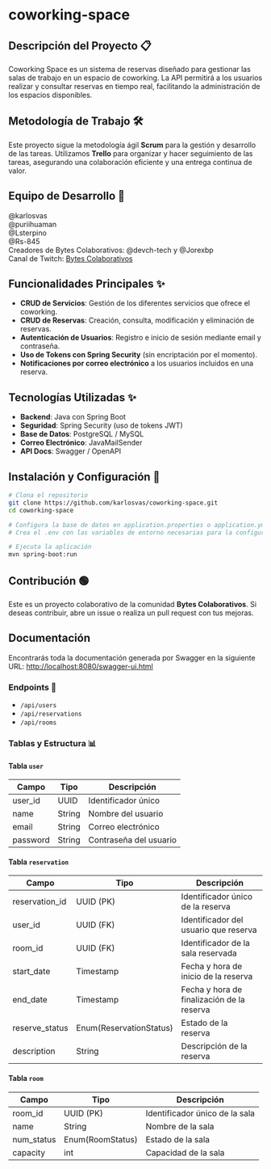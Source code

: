 # coworking-space

## Descripción del Proyecto 📋

Coworking Space es un sistema de reservas diseñado para gestionar las salas de trabajo en un espacio de coworking. La API permitirá a los usuarios realizar y consultar reservas en tiempo real, facilitando la administración de los espacios disponibles.

## Metodología de Trabajo 🛠️

Este proyecto sigue la metodología ágil **Scrum** para la gestión y desarrollo de las tareas. Utilizamos **Trello** para organizar y hacer seguimiento de las tareas, asegurando una colaboración eficiente y una entrega continua de valor.

## Equipo de Desarrollo 👥

@karlosvas  
@puriihuaman  
@Lsterpino  
@Rs-845  
Creadores de Bytes Colaborativos: @devch-tech y @Jorexbp  
Canal de Twitch: [Bytes Colaborativos](https://www.twitch.tv/bytescolaborativos)

## Funcionalidades Principales ✨

- **CRUD de Servicios**: Gestión de los diferentes servicios que ofrece el coworking.
- **CRUD de Reservas**: Creación, consulta, modificación y eliminación de reservas.
- **Autenticación de Usuarios**: Registro e inicio de sesión mediante email y contraseña.
- **Uso de Tokens con Spring Security** (sin encriptación por el momento).
- **Notificaciones por correo electrónico** a los usuarios incluidos en una reserva.

## Tecnologías Utilizadas ✨

- **Backend**: Java con Spring Boot
- **Seguridad**: Spring Security (uso de tokens JWT)
- **Base de Datos**: PostgreSQL / MySQL
- **Correo Electrónico**: JavaMailSender
- **API Docs**: Swagger / OpenAPI

## Instalación y Configuración 🐧

```bash
# Clona el repositorio
git clone https://github.com/karlosvas/coworking-space.git
cd coworking-space

# Configura la base de datos en application.properties o application.yml, y crea la base de datos en tu servidor local o hazlo con h2 en memoria.
# Crea el .env con las variables de entorno necesarias para la configuración del correo electrónico.

# Ejecuta la aplicación
mvn spring-boot:run
```

## Contribución 🟢

Este es un proyecto colaborativo de la comunidad **Bytes Colaborativos**. Si deseas contribuir, abre un issue o realiza un pull request con tus mejoras.

## Documentación

Encontrarás toda la documentación generada por Swagger en la siguiente URL: [http://localhost:8080/swagger-ui.html](http://localhost:8080/swagger-ui.html)

### Endpoints 🔗

- `/api/users`
- `/api/reservations`
- `/api/rooms`

### Tablas y Estructura 📊

#### Tabla `user`

| Campo    | Tipo   | Descripción            |
| -------- | ------ | ---------------------- |
| user_id  | UUID   | Identificador único    |
| name     | String | Nombre del usuario     |
| email    | String | Correo electrónico     |
| password | String | Contraseña del usuario |

#### Tabla `reservation`

| Campo          | Tipo                    | Descripción                                |
| -------------- | ----------------------- | ------------------------------------------ |
| reservation_id | UUID (PK)               | Identificador único de la reserva          |
| user_id        | UUID (FK)               | Identificador del usuario que reserva      |
| room_id        | UUID (FK)               | Identificador de la sala reservada         |
| start_date     | Timestamp               | Fecha y hora de inicio de la reserva       |
| end_date       | Timestamp               | Fecha y hora de finalización de la reserva |
| reserve_status | Enum(ReservationStatus) | Estado de la reserva                       |
| description    | String                  | Descripción de la reserva                  |

#### Tabla `room`

| Campo      | Tipo             | Descripción                    |
| ---------- | ---------------- | ------------------------------ |
| room_id    | UUID (PK)        | Identificador único de la sala |
| name       | String           | Nombre de la sala              |
| num_status | Enum(RoomStatus) | Estado de la sala              |
| capacity   | int              | Capacidad de la sala           |
